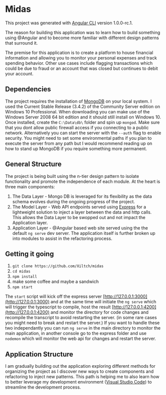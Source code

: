 # Midas

This project was generated with [Angular CLI](https://github.com/angular/angular-cli) version 1.0.0-rc.1. 

The reason for building this application was to learn how to build something using @Angular and to become more familiar with different design patterns that surround it.

The premise for this application is to create a platform to house financial information and allowing you to monitor your personal expenses and track spending behavior. Other use cases include flagging transactions which could be due to fraud or an account that was closed but continues to debit your account.

## Dependencies
The project requires the installation of [MongoDB](https://www.mongodb.com/download-center#community) on your local system. I used the Current Stable Release (3.4.2) of the Community Server edition on Windows 10 Professional. When downloading you can make use of the Windows Server 2008 64 bit edition and it should still install on Windows 10. Once installed, create the `C:\Data\db\` folder and spin up `mongod`. Make sure that you dont allow public firewall access if you connecting to a public network. Alternatively you can start the server with the `--auth` flag to enable security. You might need to set some environmental paths if you plan to execute the server from any path but I would recommend reading up on how to stand up MongoDB if you require something more permanent.

## General Structure
The project is being built using the n-tier design pattern to isolate functionality and promote the independence of each module. At the heart is three main components:

1. The Data Layer - Mongo DB is leveraged for its flexibility as the data schema evolves during the ongoing progress of the project.
2. The Model Layer - Web API endpoints served using [Express](http://expressjs.com/) for a lightweight solution to inject a layer between the data and http calls. This allows the Data Layer to be swopped out and not impact the Application layer.
3. Application Layer - @Angular based web site served using the the default `ng serve` dev server. The application itself is further broken up into modules to assist in the refactoring process.

## Getting it going

1. `git clone https://github.com/Xiltch/midas`
2. `cd midas`
3. `npm install`
4. make some coffee and maybe a sandwich
5. `npm start`

The `start` script will kick off the express server [http://127.0.0.1:3000](http://127.0.0.1:3000) and at the same time will initiate the `ng serve` which will trigger the typescript to compile, host the result [http://127.0.0.1:4200](http://127.0.0.1:4200) and monitor the directory for code changes and recompile the transcript to avoid restarting the server. (in some rare cases you might need to break and restart the server.) If you want to handle these two independantly you can run `ng serve` in the main directory to monitor the main application, in another console go to the express folder and use `nodemon` which will monitor the web api for changes and restart the server.


## Application Structure
I am gradually building out the application exploring different methods for organizing the project as I discover new ways to create components and refactoring to inject new patterns. This path is helping me to also learn how to better leverage my development environment ([Visual Studio Code](https://code.visualstudio.com/)) to streamline the development process. 
